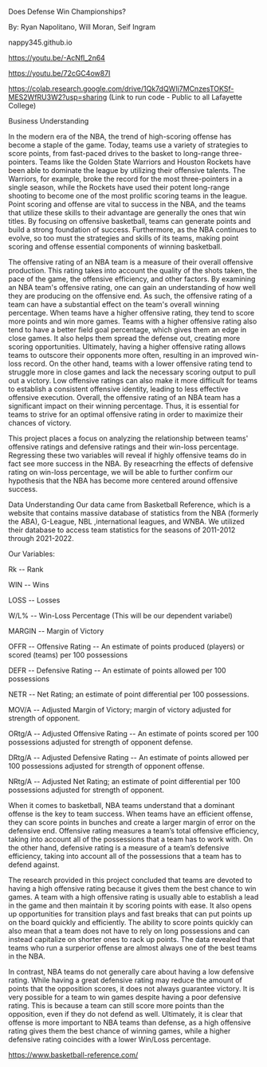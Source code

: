 Does Defense Win Championships?

By: Ryan Napolitano, Will Moran, Seif Ingram

nappy345.github.io

https://youtu.be/-AcNfl_2n64

https://youtu.be/72cGC4ow87I

https://colab.research.google.com/drive/1Qk7dQWIj7MCnzesTOKSf-MES2WfRU3W2?usp=sharing    (Link to run code - Public to all Lafayette College)

Business Understanding

In the modern era of the NBA, the trend of high-scoring offense has become a staple of the game. Today, teams use a variety of strategies to score points, from fast-paced drives to the basket to long-range three-pointers. Teams like the Golden State Warriors and Houston Rockets have been able to dominate the league by utilizing their offensive talents. The Warriors, for example, broke the record for the most three-pointers in a single season, while the Rockets have used their potent long-range shooting to become one of the most prolific scoring teams in the league. Point scoring and offense are vital to success in the NBA, and the teams that utilize these skills to their advantage are generally the ones that win titles. By focusing on offensive basketball, teams can generate points and build a strong foundation of success. Furthermore, as the NBA continues to evolve, so too must the strategies and skills of its teams, making point scoring and offense essential components of winning basketball.

The offensive rating of an NBA team is a measure of their overall offensive production. This rating takes into account the quality of the shots taken, the pace of the game, the offensive efficiency, and other factors. By examining an NBA team's offensive rating, one can gain an understanding of how well they are producing on the offensive end. As such, the offensive rating of a team can have a substantial effect on the team's overall winning percentage. When teams have a higher offensive rating, they tend to score more points and win more games. Teams with a higher offensive rating also tend to have a better field goal percentage, which gives them an edge in close games. It also helps them spread the defense out, creating more scoring opportunities. Ultimately, having a higher offensive rating allows teams to outscore their opponents more often, resulting in an improved win-loss record. On the other hand, teams with a lower offensive rating tend to struggle more in close games and lack the necessary scoring output to pull out a victory. Low offensive ratings can also make it more difficult for teams to establish a consistent offensive identity, leading to less effective offensive execution. Overall, the offensive rating of an NBA team has a significant impact on their winning percentage. Thus, it is essential for teams to strive for an optimal offensive rating in order to maximize their chances of victory.

This project places a focus on analyzing the relationship between teams' offensive ratings and defensive ratings and their win-loss percentage. Regressing these two variables will reveal if highly offensive teams do in fact see more success in the NBA. By reseacrhing the effects of defensive rating on win-loss percentage, we will be able to further confirm our hypothesis that the NBA has become more centered around offensive success.

Data Understanding
Our data came from Basketball Reference, which is a website that contains massive database of statistics from the NBA (formerly the ABA), G-League, NBL ,international leagues, and WNBA. We utilized their database to access team statistics for the seasons of 2011-2012 through 2021-2022.

Our Variables:

Rk -- Rank

WIN -- Wins

LOSS -- Losses

W/L% -- Win-Loss Percentage (This will be our dependent variabel)

MARGIN -- Margin of Victory

OFFR -- Offensive Rating -- An estimate of points produced (players) or scored (teams) per 100 possessions

DEFR -- Defensive Rating -- An estimate of points allowed per 100 possessions

NETR -- Net Rating; an estimate of point differential per 100 possessions.

MOV/A -- Adjusted Margin of Victory; margin of victory adjusted for strength of opponent.

ORtg/A -- Adjusted Offensive Rating -- An estimate of points scored per 100 possessions adjusted for strength of opponent defense.

DRtg/A -- Adjusted Defensive Rating -- An estimate of points allowed per 100 possessions adjusted for strength of opponent offense.

NRtg/A -- Adjusted Net Rating; an estimate of point differential per 100 possessions adjusted for strength of opponent.

When it comes to basketball, NBA teams understand that a dominant offense is the key to team success. When teams have an efficient offense, they can score points in bunches and create a larger margin of error on the defensive end. Offensive rating measures a team’s total offensive efficiency, taking into account all of the possessions that a team has to work with. On the other hand, defensive rating is a measure of a team’s defensive efficiency, taking into account all of the possessions that a team has to defend against.

The research provided in this project concluded that teams are devoted to having a high offensive rating because it gives them the best chance to win games. A team with a high offensive rating is usually able to establish a lead in the game and then maintain it by scoring points with ease. It also opens up opportunities for transition plays and fast breaks that can put points up on the board quickly and efficiently. The ability to score points quickly can also mean that a team does not have to rely on long possessions and can instead capitalize on shorter ones to rack up points. The data revealed that teams who run a surperior offense are almost always one of the best teams in the NBA.

In contrast, NBA teams do not generally care about having a low defensive rating. While having a great defensive rating may reduce the amount of points that the opposition scores, it does not always guarantee victory. It is very possible for a team to win games despite having a poor defensive rating. This is because a team can still score more points than the opposition, even if they do not defend as well. Ultimately, it is clear that offense is more important to NBA teams than defense, as a high offensive rating gives them the best chance of winning games, while a higher defensive rating coincides with a lower Win/Loss percentage.

https://www.basketball-reference.com/
